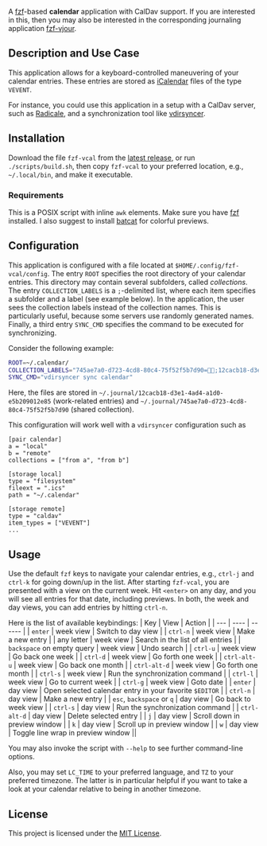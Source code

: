 A [fzf](https://github.com/junegunn/fzf)-based **calendar** application with CalDav support.
If you are interested in this, then you may also be interested in the
corresponding journaling application
[fzf-vjour](https://github.com/baumea/fzf-vjour).

Description and Use Case
------------------------
This application allows for a keyboard-controlled maneuvering of your calendar entries.
These entries are stored as [iCalendar](https://datatracker.ietf.org/doc/html/rfc5545) files of the type `VEVENT`.

For instance, you could use this application in a setup with a CalDav server,
such as [Radicale](https://radicale.org/), and a synchronization tool like
[vdirsyncer](http://vdirsyncer.pimutils.org/).

Installation
------------
Download the file `fzf-vcal` from the [latest release](https://github.com/baumea/fzf-vcal/releases/latest), or run `./scripts/build.sh`, then
copy `fzf-vcal` to your preferred location, e.g., `~/.local/bin`, and make it executable.

### Requirements
This is a POSIX script with inline `awk` elements.
Make sure you have [fzf](https://github.com/junegunn/fzf) installed.
I also suggest to install [batcat](https://github.com/sharkdp/bat) for colorful previews.

Configuration
--------------
This application is configured with a file located at `$HOME/.config/fzf-vcal/config`.
The entry `ROOT` specifies the root directory of your calendar entries.
This directory may contain several subfolders, called _collections_.
The entry `COLLECTION_LABELS` is a `;`-delimited list, where each item specifies a subfolder and a label (see example below).
In the application, the user sees the collection labels instead of the collection names.
This is particularly useful, because some servers use randomly generated names.
Finally, a third entry `SYNC_CMD` specifies the command to be executed for synchronizing. 

Consider the following example:
```sh
ROOT=~/.calendar/
COLLECTION_LABELS="745ae7a0-d723-4cd8-80c4-75f52f5b7d90=👫🏼;12cacb18-d3e1-4ad4-a1d0-e5b209012e85=💼;"
SYNC_CMD="vdirsyncer sync calendar"
```


Here, the files are stored in
`~/.journal/12cacb18-d3e1-4ad4-a1d0-e5b209012e85` (work-related entries)
and
`~/.journal/745ae7a0-d723-4cd8-80c4-75f52f5b7d90` (shared collection).

This configuration will work well with a `vdirsyncer` configuration such as 
```confini
[pair calendar]
a = "local"
b = "remote"
collections = ["from a", "from b"]

[storage local]
type = "filesystem"
fileext = ".ics"
path = "~/.calendar"

[storage remote]
type = "caldav"
item_types = ["VEVENT"]
...
```

Usage
-----
Use the default `fzf` keys to navigate your calendar entries, e.g., `ctrl-j`
and `ctrl-k` for going down/up in the list.
After starting `fzf-vcal`, you are presented with a view on the current week.
Hit `<enter>` on any day, and you will see all entries for that date, including
previews. In both, the week and day views, you can add entries by hitting
`ctrl-n`. 

Here is the list of available keybindings:
| Key | View | Action |
| --- | ---- | ------ |
| `enter` | week view | Switch to day view |
| `ctrl-n` | week view | Make a new entry |
| any letter | week view | Search in the list of all entries |
| `backspace` on empty query | week view | Undo search |
| `ctrl-u` | week view | Go back one week |
| `ctrl-d` | week view | Go forth one week |
| `ctrl-alt-u` | week view | Go back one month |
| `ctrl-alt-d` | week view | Go forth one month |
| `ctrl-s` | week view | Run the synchronization command |
| `ctrl-l` | week view | Go to current week |
| `ctrl-g` | week view | Goto date |
| `enter` | day view | Open selected  calendar entry in your favorite `$EDITOR` |
| `ctrl-n` | day view | Make a new entry |
| `esc`, `backspace` or `q` | day view | Go back to week view |
| `ctrl-s` | day view | Run the synchronization command |
| `ctrl-alt-d` | day view | Delete selected entry |
| `j` | day view | Scroll down in preview window |
| `k` | day view | Scroll up in preview window |
| `w` | day view | Toggle line wrap in preview window ||

You may also invoke the script with `--help` to see further command-line options. 

Also, you may set `LC_TIME` to your preferred language, and `TZ` to your
preferred timezone. The latter is in particular helpful if you want to take a
look at your calendar relative to being in another timezone.

License
-------
This project is licensed under the [MIT License](./LICENSE).
